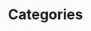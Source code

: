 ---
layout: categories
title: Categories
description: >
    Posts by Category
permalink: categories
---